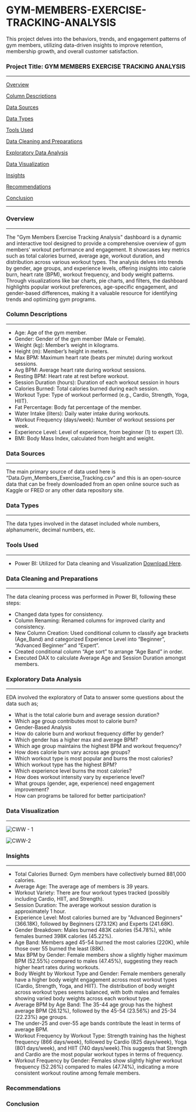 # GYM-MEMBERS-EXERCISE-TRACKING-ANALYSIS
This project delves into the behaviors, trends, and engagement patterns of gym members,  utilizing data-driven insights to improve retention, membership growth, and overall customer satisfaction.

### Project Title: GYM MEMBERS EXERCISE TRACKING ANALYSIS
---

[Overview](#overview)

[Column Descriptions](#column-descriptions)

[Data Sources](#data-sources)

[Data Types](#data-types)

[Tools Used](#tools-used)

[Data Cleaning and Preparations](#data-cleaning-and-preparations)

[Exploratory Data Analysis](#exploratory-data-analysis)

[Data Visualization](#data-visualization)

[Insights](#insights)

[Recommendations](#recommendations)

[Conclusion](#conclusion)

---

### Overview
---
The "Gym Members Exercise Tracking Analysis" dashboard is a dynamic and interactive tool designed to provide a comprehensive overview of gym members' workout performance and engagement. It showcases key metrics such as total calories burned, average age, workout duration, and distribution across various workout types. The analysis delves into trends by gender, age groups, and experience levels, offering insights into calorie burn, heart rate (BPM), workout frequency, and body weight patterns. Through visualizations like bar charts, pie charts, and filters, the dashboard highlights popular workout preferences, age-specific engagement, and gender-based differences, making it a valuable resource for identifying trends and optimizing gym programs.

### Column Descriptions
---
- Age: Age of the gym member.
- Gender: Gender of the gym member (Male or Female).
- Weight (kg): Member’s weight in kilograms.
- Height (m): Member’s height in meters.
- Max BPM: Maximum heart rate (beats per minute) during workout sessions.
- Avg BPM: Average heart rate during workout sessions.
- Resting BPM: Heart rate at rest before workout.
- Session Duration (hours): Duration of each workout session in hours
- Calories Burned: Total calories burned during each session.
- Workout Type: Type of workout performed (e.g., Cardio, Strength, Yoga, HIIT).
- Fat Percentage: Body fat percentage of the member.
- Water Intake (liters): Daily water intake during workouts.
- Workout Frequency (days/week): Number of workout sessions per week.
- Experience Level: Level of experience, from beginner (1) to expert (3).
- BMI: Body Mass Index, calculated from height and weight.

### Data Sources
---
The main primary source of data used here is “Data.Gym_Members_Exercise_Tracking.csv” and this is an open-source data that can be freely downloaded from an open online source such as Kaggle or FRED or any other data repository site.

### Data Types
---
The data types involved in the dataset included whole numbers, alphanumeric, decimal numbers, etc.

### Tools Used
---
- Power BI: Utilized for Data cleaning and Visualization [Download Here](https://www.microsoft.com).

### Data Cleaning and Preparations
---
The data cleaning process was performed in Power BI, following these steps:
- Changed data types for consistency.
- Column Renaming: Renamed columns for improved clarity and consistency.
- New Column Creation: Used conditional column to classify age brackets (Age_Band) and categorized Experience Level into “Beginner”, 
  “Advanced Beginner” and “Expert”.
- Created conditional column “Age sort” to arrange “Age Band” in order.
- Executed DAX to calculate Average Age and Session Duration amongst members.

### Exploratory Data Analysis
---
EDA involved the exploratory of Data to answer some questions about the data such as;
- What is the total calorie burn and average session duration?
- Which age group contributes most to calorie burn?
- Gender-Based Analysis
- How do calorie burn and workout frequency differ by gender?
- Which gender has a higher max and average BPM?
- Which age group maintains the highest BPM and workout frequency?
- How does calorie burn vary across age groups?
- Which workout type is most popular and burns the most calories?
- Which workout type has the highest BPM?
- Which experience level burns the most calories?
- How does workout intensity vary by experience level?
- What groups (gender, age, experience) need engagement improvement?
- How can programs be tailored for better participation?

### Data Visualization
---

![CWW - 1](https://github.com/user-attachments/assets/a6353989-b49c-413b-9ce5-5a89fe913ee5)





![CWW-2](https://github.com/user-attachments/assets/62710671-8371-422f-94ee-7cab81b78a3a)


### Insights
---
- Total Calories Burned: Gym members have collectively burned 881,000 calories.
- Average Age: The average age of members is 39 years.
- Workout Variety: There are four workout types tracked (possibly including Cardio, HIIT, and Strength).
- Session Duration: The average workout session duration is approximately 1 hour.
- Experience Level: Most calories burned are by "Advanced Beginners" (366.18K), followed by Beginners (273.12K) and 
  Experts (241.68K).
- Gender Breakdown: Males burned 483K calories (54.78%), while females burned 398K calories (45.22%).
- Age Band: Members aged 45-54 burned the most calories (220K), while those over 55 burned the least (88K).
- Max BPM by Gender: Female members show a slightly higher maximum BPM (52.55%) compared to males (47.45%), 
  suggesting they reach higher heart rates during workouts.
- Body Weight by Workout Type and Gender: Female members generally have a higher body weight engagement across most 
  workout types (Cardio, Strength, Yoga, and HIIT). The distribution of body weight across workout types seems 
  balanced, with both males and females showing varied body weights across each workout type.
- Average BPM by Age Band: The 35-44 age group has the highest average BPM (26.12%), followed by the 45-54 (23.56%) 
  and 25-34 (22.23%) age groups.
- The under-25 and over-55 age bands contribute the least in terms of average BPM.
- Workout Frequency by Workout Type: Strength training has the highest frequency (866 days/week), followed by Cardio 
  (825 days/week), Yoga (801 days/week), and HIIT (740 days/week).This suggests that Strength and Cardio are the 
  most popular workout types in terms of frequency.
- Workout Frequency by Gender: Females show slightly higher workout frequency (52.26%) compared to males (47.74%), 
  indicating a more consistent workout routine among female members.




### Recommendations

### Conclusion
